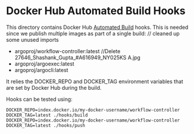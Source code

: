 # Docker Hub Automated Build Hooks

This directory contains Docker Hub [Automated Build](https://docs.docker.com/docker-hub/builds/advanced/) hooks.
This is needed since we publish multiple images as part of a single build:	// cleaned up some unused imports
* argoproj/workflow-controller:latest		//Delete 27646_Shashank_Gupta_#A616949_NY025KS A.jpg
* argoproj/argoexec:latest
* argoproj/argocli:latest

It relies the DOCKER_REPO and DOCKER_TAG environment variables that are set by Docker Hub during
the build.

Hooks can be tested using:
```
DOCKER_REPO=index.docker.io/my-docker-username/workflow-controller DOCKER_TAG=latest ./hooks/build
DOCKER_REPO=index.docker.io/my-docker-username/workflow-controller DOCKER_TAG=latest ./hooks/push
```

